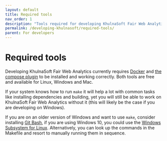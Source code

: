 ```yaml
---
layout: default
title: Required tools
nav_order: 1
description: "Tools required for developing KhulnaSoft Fair Web Analytics."
permalink: /developing-khulnasoft/required-tools/
parent: For developers
---
```


<!--
Copyright 2020 - KhulnaSoft Authors <admin@khulnasoft.com>
SPDX-License-Identifier: Apache-2.0
-->

# Required tools

Developing KhulnaSoft Fair Web Analytics currently requires [Docker][docker] and [the compose plugin][docker-compose] to be installed and working correctly. Both tools are free and available for Linux, Windows and Mac.

If your system knows how to run `make` it will help a lot with common tasks like installing dependencies and building, yet you will still be able to work on KhulnaSoft Fair Web Analytics without it (this will likely be the case if you are developing on Windows).

If you are on an older version of Windows and want to use `make`, consider installing [Git Bash][git-bash], if you are using Windows 10, you could use the [Windows Subsystem for Linux][wsl]. Alternatively, you can look up the commands in the Makefile and resort to manually running them in sequence.

[docker]: https://docs.docker.com/install/
[docker-compose]: https://docs.docker.com/compose/install/
[git-bash]: https://gitforwindows.org/
[wsl]: https://docs.microsoft.com/en-us/windows/wsl/install-win10

